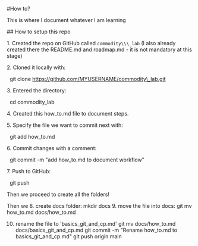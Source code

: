 \#How to?



This is where I document whatever I am learning



\## How to setup this repo



1\. Created the repo on GitHub called `commodity\\\_lab` (I also already created there the README.md and roadmap.md - it is not mandatory at this stage)

2\. Cloned it locally with:

    git clone https://github.com/MYUSERNAME/commodity\_lab.git

3\. Entered the directory:

    cd commodity\_lab

4\. Created this how\_to.md file to document steps.

5\. Specify the file we want to commit next with:

 	git add how\_to.md

6\. Commit changes with a comment:

 	git commit -m "add how\_to.md to document workflow"

7\. Push to GitHub:

 	git push



Then we proceed to create all the folders!

Then we 
8. create docs folder:
	mkdir docs
9. move the file into docs:
	git mv how_to.md docs/how_to.md 

10. rename the file to 'basics_git_and_cp.md'
	git mv docs/how_to.md docs/basics_git_and_cp.md
	git commit -m "Rename how_to.md to basics_git_and_cp.md"
	git push origin main


	






